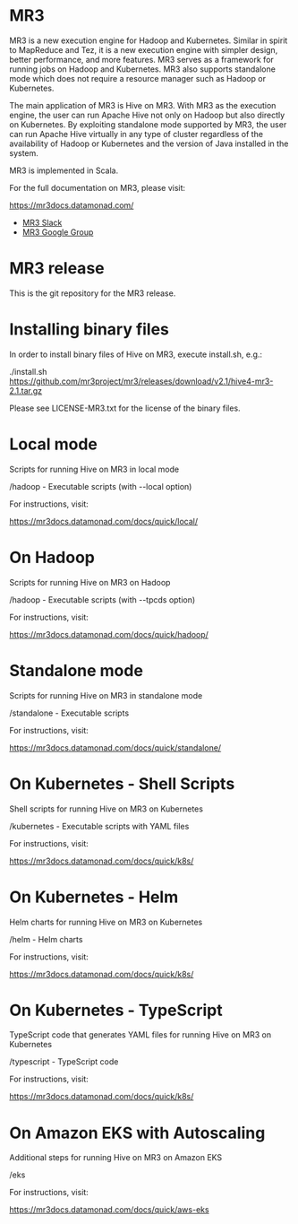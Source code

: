 MR3
===

MR3 is a new execution engine for Hadoop and Kubernetes. Similar in spirit to
MapReduce and Tez, it is a new execution engine with simpler design, better
performance, and more features. MR3 serves as a framework for running jobs on
Hadoop and Kubernetes. MR3 also supports standalone mode which does not require
a resource manager such as Hadoop or Kubernetes.

The main application of MR3 is Hive on MR3. With MR3 as the execution engine,
the user can run Apache Hive not only on Hadoop but also directly on Kubernetes.
By exploiting standalone mode supported by MR3, the user can run Apache Hive
virtually in any type of cluster regardless of the availability of Hadoop or
Kubernetes and the version of Java installed in the system.

MR3 is implemented in Scala.

For the full documentation on MR3, please visit:

  https://mr3docs.datamonad.com/

* [MR3 Slack](https://join.slack.com/t/mr3-help/shared_invite/zt-1wpqztk35-AN8JRDznTkvxFIjtvhmiNg)
* [MR3 Google Group](https://groups.google.com/g/hive-mr3)

MR3 release
===========

This is the git repository for the MR3 release.

Installing binary files
=======================
In order to install binary files of Hive on MR3, execute install.sh, e.g.:

  ./install.sh https://github.com/mr3project/mr3/releases/download/v2.1/hive4-mr3-2.1.tar.gz

Please see LICENSE-MR3.txt for the license of the binary files.

Local mode
==========
Scripts for running Hive on MR3 in local mode

  /hadoop - Executable scripts (with --local option)

For instructions, visit:

  https://mr3docs.datamonad.com/docs/quick/local/

On Hadoop
=========
Scripts for running Hive on MR3 on Hadoop

  /hadoop - Executable scripts (with --tpcds option)

For instructions, visit:

  https://mr3docs.datamonad.com/docs/quick/hadoop/

Standalone mode
===============
Scripts for running Hive on MR3 in standalone mode

  /standalone - Executable scripts

For instructions, visit:

  https://mr3docs.datamonad.com/docs/quick/standalone/

On Kubernetes - Shell Scripts
=============================
Shell scripts for running Hive on MR3 on Kubernetes

  /kubernetes - Executable scripts with YAML files

For instructions, visit:

  https://mr3docs.datamonad.com/docs/quick/k8s/

On Kubernetes - Helm
====================
Helm charts for running Hive on MR3 on Kubernetes

  /helm - Helm charts

For instructions, visit:

  https://mr3docs.datamonad.com/docs/quick/k8s/

On Kubernetes - TypeScript
==========================
TypeScript code that generates YAML files for running Hive on MR3 on Kubernetes

  /typescript - TypeScript code

For instructions, visit:

  https://mr3docs.datamonad.com/docs/quick/k8s/

On Amazon EKS with Autoscaling
==============================
Additional steps for running Hive on MR3 on Amazon EKS

  /eks

For instructions, visit:

  https://mr3docs.datamonad.com/docs/quick/aws-eks


